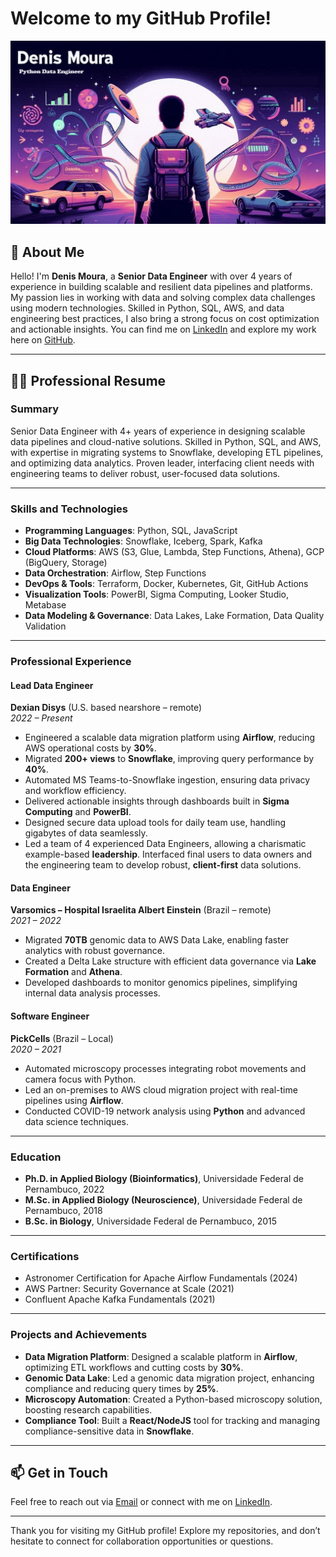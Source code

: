 # Welcome to my GitHub Profile!

![Profile Banner](https://github.com/mouradap/mouradap/blob/master/banner.jpeg)

## 👋 About Me

Hello! I'm **Denis Moura**, a **Senior Data Engineer** with over 4 years of experience in building scalable and resilient data pipelines and platforms. My passion lies in working with data and solving complex data challenges using modern technologies. Skilled in Python, SQL, AWS, and data engineering best practices, I also bring a strong focus on cost optimization and actionable insights. You can find me on [LinkedIn](https://www.linkedin.com/in/drmoura) and explore my work here on [GitHub](https://github.com/mouradap).

---

## 👨‍💼 **Professional Resume**

### **Summary**
Senior Data Engineer with 4+ years of experience in designing scalable data pipelines and cloud-native solutions. Skilled in Python, SQL, and AWS, with expertise in migrating systems to Snowflake, developing ETL pipelines, and optimizing data analytics. Proven leader, interfacing client needs with engineering teams to deliver robust, user-focused data solutions.

---

### **Skills and Technologies**
- **Programming Languages**: Python, SQL, JavaScript  
- **Big Data Technologies**: Snowflake, Iceberg, Spark, Kafka  
- **Cloud Platforms**: AWS (S3, Glue, Lambda, Step Functions, Athena), GCP (BigQuery, Storage)  
- **Data Orchestration**: Airflow, Step Functions  
- **DevOps & Tools**: Terraform, Docker, Kubernetes, Git, GitHub Actions  
- **Visualization Tools**: PowerBI, Sigma Computing, Looker Studio, Metabase  
- **Data Modeling & Governance**: Data Lakes, Lake Formation, Data Quality Validation  

---

### **Professional Experience**

#### **Lead Data Engineer**  
**Dexian Disys** (U.S. based nearshore – remote)  
*2022 – Present*  
- Engineered a scalable data migration platform using **Airflow**, reducing AWS operational costs by **30%**.  
- Migrated **200+ views** to **Snowflake**, improving query performance by **40%**.  
- Automated MS Teams-to-Snowflake ingestion, ensuring data privacy and workflow efficiency.  
- Delivered actionable insights through dashboards built in **Sigma Computing** and **PowerBI**.  
- Designed secure data upload tools for daily team use, handling gigabytes of data seamlessly.  
- Led a team of 4 experienced Data Engineers, allowing a charismatic example-based **leadership**. Interfaced final users to data owners and the engineering team to develop robust, **client-first** data solutions.

#### **Data Engineer**  
**Varsomics – Hospital Israelita Albert Einstein** (Brazil – remote)  
*2021 – 2022*  
- Migrated **70TB** genomic data to AWS Data Lake, enabling faster analytics with robust governance.  
- Created a Delta Lake structure with efficient data governance via **Lake Formation** and **Athena**.  
- Developed dashboards to monitor genomics pipelines, simplifying internal data analysis processes.  

#### **Software Engineer**  
**PickCells** (Brazil – Local)  
*2020 – 2021*  
- Automated microscopy processes integrating robot movements and camera focus with Python.  
- Led an on-premises to AWS cloud migration project with real-time pipelines using **Airflow**.  
- Conducted COVID-19 network analysis using **Python** and advanced data science techniques.  

---

### **Education**
- **Ph.D. in Applied Biology (Bioinformatics)**, Universidade Federal de Pernambuco, 2022  
- **M.Sc. in Applied Biology (Neuroscience)**, Universidade Federal de Pernambuco, 2018  
- **B.Sc. in Biology**, Universidade Federal de Pernambuco, 2015  

---

### **Certifications**
- Astronomer Certification for Apache Airflow Fundamentals (2024)  
- AWS Partner: Security Governance at Scale (2021)  
- Confluent Apache Kafka Fundamentals (2021)  

---

### **Projects and Achievements**
- **Data Migration Platform**: Designed a scalable platform in **Airflow**, optimizing ETL workflows and cutting costs by **30%**.  
- **Genomic Data Lake**: Led a genomic data migration project, enhancing compliance and reducing query times by **25%**.  
- **Microscopy Automation**: Created a Python-based microscopy solution, boosting research capabilities.  
- **Compliance Tool**: Built a **React/NodeJS** tool for tracking and managing compliance-sensitive data in **Snowflake**.  

---

## 📫 Get in Touch
Feel free to reach out via [Email](mailto:drmouradap@gmail.com) or connect with me on [LinkedIn](https://www.linkedin.com/in/drmoura).

---

Thank you for visiting my GitHub profile! Explore my repositories, and don’t hesitate to connect for collaboration opportunities or questions.
